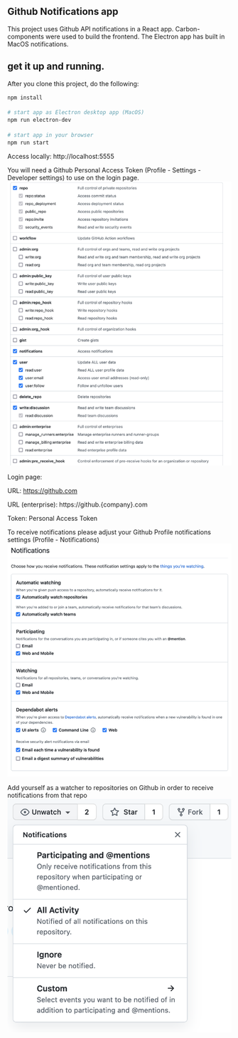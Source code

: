 ## Github Notifications app

This project uses Github API notifications in a React app. Carbon-components were used to build the frontend. 
The Electron app has built in MacOS notifications.

## get it up and running.

After you clone this project, do the following:

```bash
npm install

# start app as Electron desktop app (MacOS)
npm run electron-dev

# start app in your browser
npm run start
```
Access locally: http://localhost:5555

You will need a Github Personal Access Token (Profile - Settings - Developer settings) to use on the login page.
![](src/assets/token-settings.png)

Login page:

URL: https://github.com

URL (enterprise): https://github.{company}.com

Token: Personal Access Token

To receive notifications please adjust your Github Profile notifications settings
(Profile - Notifications)
![](src/assets/settings.png)

Add yourself as a watcher to repositories on Github in order to receive notifications from that repo
![](src/assets/repo-watching.png)